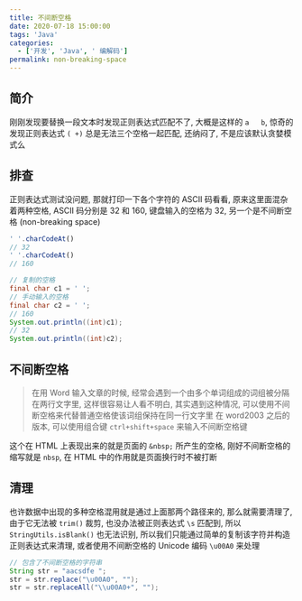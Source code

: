 ```yaml
---
title: 不间断空格
date: 2020-07-18 15:00:00
tags: 'Java'
categories:
  - ['开发', 'Java', ' 编解码']
permalink: non-breaking-space
---
```


## 简介

刚刚发现要替换一段文本时发现正则表达式匹配不了, 大概是这样的 `a   b`, 惊奇的发现正则表达式 `( +)` 总是无法三个空格一起匹配, 还纳闷了, 不是应该默认贪婪模式么

## 排查

正则表达式测试没问题, 那就打印一下各个字符的 ASCII 码看看, 原来这里面混杂着两种空格, ASCII 码分别是 32 和 160, 键盘输入的空格为 32, 另一个是不间断空格 (non-breaking space)

```js
' '.charCodeAt()
// 32
' '.charCodeAt()
// 160
```

```java
// 复制的空格
final char c1 = ' ';
// 手动输入的空格
final char c2 = ' ';
// 160
System.out.println((int)c1);
// 32
System.out.println((int)c2);
```

## 不间断空格

> 在用 Word 输入文章的时候, 经常会遇到一个由多个单词组成的词组被分隔在两行文字里, 这样很容易让人看不明白, 其实遇到这种情况, 可以使用不间断空格来代替普通空格使该词组保持在同一行文字里
> 在 word2003 之后的版本, 可以使用组合键 `ctrl+shift+space` 来输入不间断空格键

这个在 HTML 上表现出来的就是页面的 `&nbsp;` 所产生的空格, 刚好不间断空格的缩写就是 `nbsp`, 在 HTML 中的作用就是页面换行时不被打断

<!-- more -->

## 清理

也许数据中出现的多种空格混用就是通过上面那两个路径来的, 那么就需要清理了, 由于它无法被 `trim()` 裁剪, 也没办法被正则表达式 `\s` 匹配到, 所以 `StringUtils.isBlank()` 也无法识别, 所以我们只能通过简单的复制该字符并构造正则表达式来清理, 或者使用不间断空格的 Unicode 编码 `\u00A0` 来处理

```java
// 包含了不间断空格的字符串
String str = "aacsdfe ";
str = str.replace("\u00A0", "");
str = str.replaceAll("\\u00A0+", "");
```
